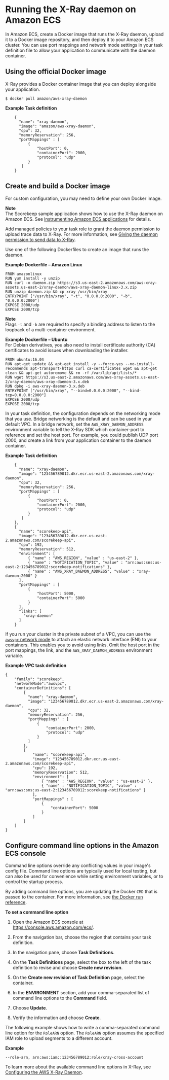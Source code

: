# Running the X\-Ray daemon on Amazon ECS<a name="xray-daemon-ecs"></a>

In Amazon ECS, create a Docker image that runs the X\-Ray daemon, upload it to a Docker image repository, and then deploy it to your Amazon ECS cluster\. You can use port mappings and network mode settings in your task definition file to allow your application to communicate with the daemon container\.

## Using the official Docker image<a name="xray-daemon-ecs-image"></a>

X\-Ray provides a Docker container image that you can deploy alongside your application\.

```
$ docker pull amazon/aws-xray-daemon
```

**Example Task definition**  

```
    {
      "name": "xray-daemon",
      "image": "amazon/aws-xray-daemon",
      "cpu": 32,
      "memoryReservation": 256,
      "portMappings" : [
          {
              "hostPort": 0,
              "containerPort": 2000,
              "protocol": "udp"
          }
       ]
    }
```

## Create and build a Docker image<a name="xray-daemon-ecs-build"></a>

For custom configuration, you may need to define your own Docker image\.

**Note**  
The Scorekeep sample application shows how to use the X\-Ray daemon on Amazon ECS\. See [Instrumenting Amazon ECS applications](scorekeep-ecs.md) for details\.

Add managed policies to your task role to grant the daemon permission to upload trace data to X\-Ray\. For more information, see [Giving the daemon permission to send data to X\-Ray](xray-daemon.md#xray-daemon-permissions)\.

Use one of the following Dockerfiles to create an image that runs the daemon\.

**Example Dockerfile – Amazon Linux**  

```
FROM amazonlinux
RUN yum install -y unzip
RUN curl -o daemon.zip https://s3.us-east-2.amazonaws.com/aws-xray-assets.us-east-2/xray-daemon/aws-xray-daemon-linux-3.x.zip
RUN unzip daemon.zip && cp xray /usr/bin/xray
ENTRYPOINT ["/usr/bin/xray", "-t", "0.0.0.0:2000", "-b", "0.0.0.0:2000"]
EXPOSE 2000/udp
EXPOSE 2000/tcp
```

**Note**  
Flags `-t` and `-b` are required to specify a binding address to listen to the loopback of a multi\-container environment\.

**Example Dockerfile – Ubuntu**  
For Debian derivatives, you also need to install certificate authority \(CA\) certificates to avoid issues when downloading the installer\.  

```
FROM ubuntu:16.04
RUN apt-get update && apt-get install -y --force-yes --no-install-recommends apt-transport-https curl ca-certificates wget && apt-get clean && apt-get autoremove && rm -rf /var/lib/apt/lists/*
RUN wget https://s3.us-east-2.amazonaws.com/aws-xray-assets.us-east-2/xray-daemon/aws-xray-daemon-3.x.deb
RUN dpkg -i aws-xray-daemon-3.x.deb
ENTRYPOINT ["/usr/bin/xray", "--bind=0.0.0.0:2000", "--bind-tcp=0.0.0.0:2000"]
EXPOSE 2000/udp
EXPOSE 2000/tcp
```

In your task definition, the configuration depends on the networking mode that you use\. Bridge networking is the default and can be used in your default VPC\. In a bridge network, set the `AWS_XRAY_DAEMON_ADDRESS` environment variable to tell the X\-Ray SDK which container\-port to reference and set the host port\. For example, you could publish UDP port 2000, and create a link from your application container to the daemon container\. 

**Example Task definition**  

```
    {
      "name": "xray-daemon",
      "image": "123456789012.dkr.ecr.us-east-2.amazonaws.com/xray-daemon",
      "cpu": 32,
      "memoryReservation": 256,
      "portMappings" : [
          {
              "hostPort": 0,
              "containerPort": 2000,
              "protocol": "udp"
          }
       ]
    },
    {
      "name": "scorekeep-api",
      "image": "123456789012.dkr.ecr.us-east-2.amazonaws.com/scorekeep-api",
      "cpu": 192,
      "memoryReservation": 512,
      "environment": [
          { "name" : "AWS_REGION", "value" : "us-east-2" },
          { "name" : "NOTIFICATION_TOPIC", "value" : "arn:aws:sns:us-east-2:123456789012:scorekeep-notifications" },
          { "name" : "AWS_XRAY_DAEMON_ADDRESS", "value" : "xray-daemon:2000" }
      ],
      "portMappings" : [
          {
              "hostPort": 5000,
              "containerPort": 5000
          }
      ],
      "links": [
        "xray-daemon"
      ]
    }
```

If you run your cluster in the private subnet of a VPC, you can use the [`awsvpc` network mode](https://docs.aws.amazon.com/AmazonECS/latest/developerguide/task-networking.html) to attach an elastic network interface \(ENI\) to your containers\. This enables you to avoid using links\. Omit the host port in the port mappings, the link, and the `AWS_XRAY_DAEMON_ADDRESS` environment variable\.

**Example VPC task definition**  

```
{
    "family": "scorekeep",
    "networkMode":"awsvpc",
    "containerDefinitions": [
        {
          "name": "xray-daemon",
          "image": "123456789012.dkr.ecr.us-east-2.amazonaws.com/xray-daemon",
          "cpu": 32,
          "memoryReservation": 256,
          "portMappings" : [
              {
                  "containerPort": 2000,
                  "protocol": "udp"
              }
          ]
        },
        {
            "name": "scorekeep-api",
            "image": "123456789012.dkr.ecr.us-east-2.amazonaws.com/scorekeep-api",
            "cpu": 192,
            "memoryReservation": 512,
            "environment": [
                { "name" : "AWS_REGION", "value" : "us-east-2" },
                { "name" : "NOTIFICATION_TOPIC", "value" : "arn:aws:sns:us-east-2:123456789012:scorekeep-notifications" }
            ],
            "portMappings" : [
                {
                    "containerPort": 5000
                }
            ]
        }
    ]
}
```

## Configure command line options in the Amazon ECS console<a name="xray-daemon-ecs-cmdline"></a>

Command line options override any conflicting values in your image's config file\. Command line options are typically used for local testing, but can also be used for convenience while setting environment variables, or to control the startup process\. 

By adding command line options, you are updating the Docker `CMD` that is passed to the container\. For more information, see [the Docker run reference](https://docs.docker.com/engine/reference/run/#overriding-dockerfile-image-defaults)\.

**To set a command line option**

1. Open the Amazon ECS console at [https://console\.aws\.amazon\.com/ecs/](https://console.aws.amazon.com/ecs/)\.

1. From the navigation bar, choose the region that contains your task definition\.

1. In the navigation pane, choose **Task Definitions**\.

1. On the **Task Definitions** page, select the box to the left of the task definition to revise and choose **Create new revision**\.

1. On the **Create new revision of Task Definition** page, select the container\.

1. In the **ENVIRONMENT** section, add your comma\-separated list of command line options to the **Command** field\.

1. Choose **Update**\.

1. Verify the information and choose **Create**\.

The following example shows how to write a comma\-separated command line option for the `RoleARN` option\. The `RoleARN` option assumes the specified IAM role to upload segments to a different account\.

**Example**  

```
--role-arn, arn:aws:iam::123456789012:role/xray-cross-account
```

To learn more about the available command line options in X\-Ray, see [Configuring the AWS X\-Ray Daemon](xray-daemon-configuration.md)\.